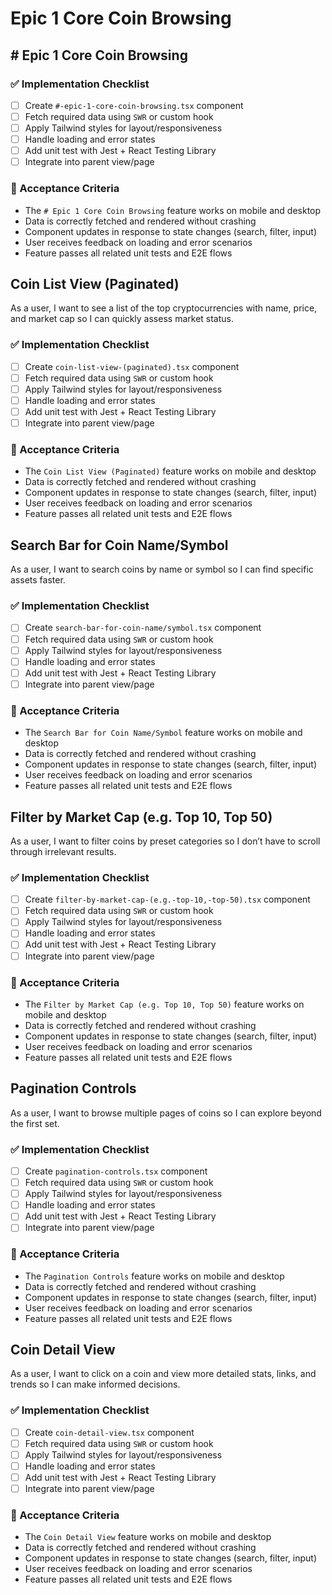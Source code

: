 # Epic 1 Core Coin Browsing

## # Epic 1 Core Coin Browsing

### ✅ Implementation Checklist

- [ ] Create `#-epic-1-core-coin-browsing.tsx` component
- [ ] Fetch required data using `SWR` or custom hook
- [ ] Apply Tailwind styles for layout/responsiveness
- [ ] Handle loading and error states
- [ ] Add unit test with Jest + React Testing Library
- [ ] Integrate into parent view/page

### 🎯 Acceptance Criteria

- The `# Epic 1 Core Coin Browsing` feature works on mobile and desktop
- Data is correctly fetched and rendered without crashing
- Component updates in response to state changes (search, filter, input)
- User receives feedback on loading and error scenarios
- Feature passes all related unit tests and E2E flows

## Coin List View (Paginated)

As a user, I want to see a list of the top cryptocurrencies with name, price, and market cap so I can quickly assess market status.

### ✅ Implementation Checklist

- [ ] Create `coin-list-view-(paginated).tsx` component
- [ ] Fetch required data using `SWR` or custom hook
- [ ] Apply Tailwind styles for layout/responsiveness
- [ ] Handle loading and error states
- [ ] Add unit test with Jest + React Testing Library
- [ ] Integrate into parent view/page

### 🎯 Acceptance Criteria

- The `Coin List View (Paginated)` feature works on mobile and desktop
- Data is correctly fetched and rendered without crashing
- Component updates in response to state changes (search, filter, input)
- User receives feedback on loading and error scenarios
- Feature passes all related unit tests and E2E flows

## Search Bar for Coin Name/Symbol

As a user, I want to search coins by name or symbol so I can find specific assets faster.

### ✅ Implementation Checklist

- [ ] Create `search-bar-for-coin-name/symbol.tsx` component
- [ ] Fetch required data using `SWR` or custom hook
- [ ] Apply Tailwind styles for layout/responsiveness
- [ ] Handle loading and error states
- [ ] Add unit test with Jest + React Testing Library
- [ ] Integrate into parent view/page

### 🎯 Acceptance Criteria

- The `Search Bar for Coin Name/Symbol` feature works on mobile and desktop
- Data is correctly fetched and rendered without crashing
- Component updates in response to state changes (search, filter, input)
- User receives feedback on loading and error scenarios
- Feature passes all related unit tests and E2E flows

## Filter by Market Cap (e.g. Top 10, Top 50)

As a user, I want to filter coins by preset categories so I don’t have to scroll through irrelevant results.

### ✅ Implementation Checklist

- [ ] Create `filter-by-market-cap-(e.g.-top-10,-top-50).tsx` component
- [ ] Fetch required data using `SWR` or custom hook
- [ ] Apply Tailwind styles for layout/responsiveness
- [ ] Handle loading and error states
- [ ] Add unit test with Jest + React Testing Library
- [ ] Integrate into parent view/page

### 🎯 Acceptance Criteria

- The `Filter by Market Cap (e.g. Top 10, Top 50)` feature works on mobile and desktop
- Data is correctly fetched and rendered without crashing
- Component updates in response to state changes (search, filter, input)
- User receives feedback on loading and error scenarios
- Feature passes all related unit tests and E2E flows

## Pagination Controls

As a user, I want to browse multiple pages of coins so I can explore beyond the first set.

### ✅ Implementation Checklist

- [ ] Create `pagination-controls.tsx` component
- [ ] Fetch required data using `SWR` or custom hook
- [ ] Apply Tailwind styles for layout/responsiveness
- [ ] Handle loading and error states
- [ ] Add unit test with Jest + React Testing Library
- [ ] Integrate into parent view/page

### 🎯 Acceptance Criteria

- The `Pagination Controls` feature works on mobile and desktop
- Data is correctly fetched and rendered without crashing
- Component updates in response to state changes (search, filter, input)
- User receives feedback on loading and error scenarios
- Feature passes all related unit tests and E2E flows

## Coin Detail View

As a user, I want to click on a coin and view more detailed stats, links, and trends so I can make informed decisions.

### ✅ Implementation Checklist

- [ ] Create `coin-detail-view.tsx` component
- [ ] Fetch required data using `SWR` or custom hook
- [ ] Apply Tailwind styles for layout/responsiveness
- [ ] Handle loading and error states
- [ ] Add unit test with Jest + React Testing Library
- [ ] Integrate into parent view/page

### 🎯 Acceptance Criteria

- The `Coin Detail View` feature works on mobile and desktop
- Data is correctly fetched and rendered without crashing
- Component updates in response to state changes (search, filter, input)
- User receives feedback on loading and error scenarios
- Feature passes all related unit tests and E2E flows
